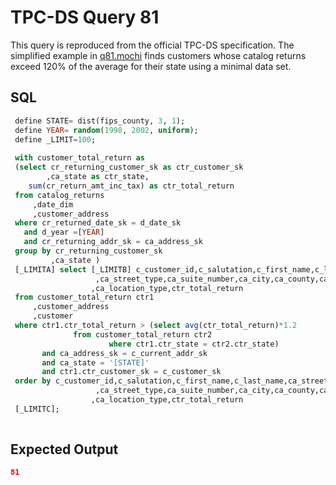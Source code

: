 # TPC-DS Query 81

This query is reproduced from the official TPC-DS specification. The simplified
example in [q81.mochi](./q81.mochi) finds customers whose catalog returns exceed
120% of the average for their state using a minimal data set.

## SQL
```sql
 define STATE= dist(fips_county, 3, 1);
 define YEAR= random(1998, 2002, uniform);
 define _LIMIT=100; 
 
 with customer_total_return as
 (select cr_returning_customer_sk as ctr_customer_sk
        ,ca_state as ctr_state, 
 	sum(cr_return_amt_inc_tax) as ctr_total_return
 from catalog_returns
     ,date_dim
     ,customer_address
 where cr_returned_date_sk = d_date_sk 
   and d_year =[YEAR]
   and cr_returning_addr_sk = ca_address_sk 
 group by cr_returning_customer_sk
         ,ca_state )
 [_LIMITA] select [_LIMITB] c_customer_id,c_salutation,c_first_name,c_last_name,ca_street_number,ca_street_name
                   ,ca_street_type,ca_suite_number,ca_city,ca_county,ca_state,ca_zip,ca_country,ca_gmt_offset
                  ,ca_location_type,ctr_total_return
 from customer_total_return ctr1
     ,customer_address
     ,customer
 where ctr1.ctr_total_return > (select avg(ctr_total_return)*1.2
 			  from customer_total_return ctr2 
                  	  where ctr1.ctr_state = ctr2.ctr_state)
       and ca_address_sk = c_current_addr_sk
       and ca_state = '[STATE]'
       and ctr1.ctr_customer_sk = c_customer_sk
 order by c_customer_id,c_salutation,c_first_name,c_last_name,ca_street_number,ca_street_name
                   ,ca_street_type,ca_suite_number,ca_city,ca_county,ca_state,ca_zip,ca_country,ca_gmt_offset
                  ,ca_location_type,ctr_total_return
 [_LIMITC];
 

```

## Expected Output
```json
81
```
